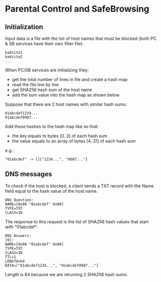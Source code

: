 # Parental Control and SafeBrowsing

## Initialization

Input data is a file with the list of host names that must be blocked (both PC & SB services have their own filter file):

	badsite1
	badsite2
	...

When PC/SB services are initializing they:

* get the total number of lines in file and create a hash map
* read the file line by line
* get SHA256 hash sum of the host name
* add the sum value into the hash map as shown below

Suppose that there are 2 host names with similar hash sums:

	01abcdef1234...
	01abcdef0987...

Add these hashes to the hash map like so that:

* the key equals to bytes [0..3] of each hash sum
* the value equals to an array of bytes [4..31] of each hash sum

e.g.:

	"01abcdef" -> []{"1234...", "0987..."}

## DNS messages

To check if the host is blocked, a client sends a TXT record with the Name field equal to the hash value of the host name.

	DNS Question:
	NAME=[0x08 "01abcdef" 0x00]
	TYPE=TXT
	CLASS=IN

The response to this request is the list of SHA256 hash values that start with "01abcdef".

	DNS Answers:
	[0]:
	NAME=[0x08 "01abcdef" 0x00]
	TYPE=TXT
	CLASS=IN
	TTL=1
	LENGTH=64
	DATA=["01abcdef1234...", "01abcdef0987..."]

Length is 64 because we are returning 2 SHA256 hash sums.
